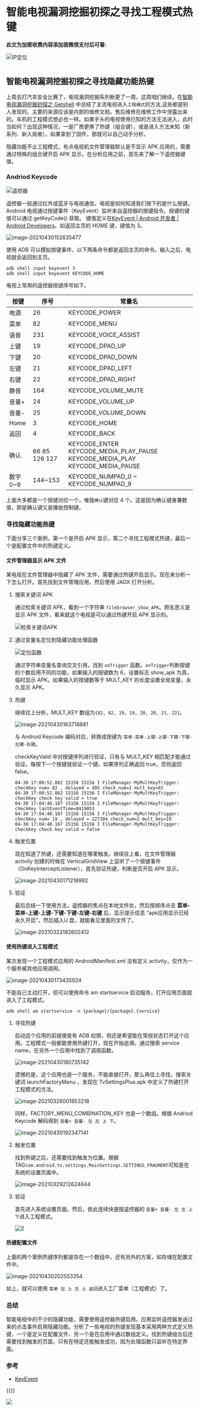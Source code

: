 # 智能电视漏洞挖掘初探之寻找工程模式热键

**此文为加密收费内容添加我微信支付后可看:**
<!--more-->
![IP定位](https://tool.lu/netcard/)
# 

## 智能电视漏洞挖掘初探之寻找隐藏功能热键

上周去打汽车安全比赛了，电视漏洞挖掘系列断更了一周，这周咱们继续。在[智能电视漏洞挖掘初探之 Getshell](https://delikely.github.io/2021/04/16/智能电视漏洞挖掘初探之-Getshell/) 中总结了主流电视进入`工程模式`的方法,这些都是别人发现的。主要的来源应该是内部的维修文档，售后维修在维修工作中泄露出来的。车机的工程模式想必也一样。如果手头的电视使用已知的方法无法进入，此时当如何？出现这种情况，一是厂商更换了热键（组合键），或是进入方法未知（新系列、新入局者）。如果拿到了固件，那就可以自己动手分析。

隐藏功能不止工程模式，有点电视机文件管理器默认是不显示 APK 应用的，需要通过特殊的组合键开启 APK 显示。在分析应用之前，首先来了解一下遥控器键值。

### Andriod Keycode

![遥控器](https://delikely.github.io/2021/05/15/%E6%99%BA%E8%83%BD%E7%94%B5%E8%A7%86%E6%BC%8F%E6%B4%9E%E6%8C%96%E6%8E%98%E5%88%9D%E6%8E%A2%E4%B9%8B%E5%AF%BB%E6%89%BE%E5%B7%A5%E7%A8%8B%E6%A8%A1%E5%BC%8F%E7%83%AD%E9%94%AE/O1CN01cmq9ER2AM9abBYrZd_!!2451008188.jpg_430x430q90.jpg)

遥控器一般通过红外或蓝牙与电视通信，电视是如何知道我们按下的是什么按键。Android 电视通过按键事件（KeyEvent）监听来自遥控器的按键指令。按键的键值可以通过 getKeyCode() 获取。 键值定义在[KeyEvent | Android 开发者 | Android Developers](https://developer.android.com/reference/android/view/KeyEvent)。如返回主页的 HOME 键，键值为 3。

![image-20210430152635477](https://delikely.github.io/2021/05/15/%E6%99%BA%E8%83%BD%E7%94%B5%E8%A7%86%E6%BC%8F%E6%B4%9E%E6%8C%96%E6%8E%98%E5%88%9D%E6%8E%A2%E4%B9%8B%E5%AF%BB%E6%89%BE%E5%B7%A5%E7%A8%8B%E6%A8%A1%E5%BC%8F%E7%83%AD%E9%94%AE/image-20210430152635477.png)

使用 ADB 可以模拟按键事件，以下两条命令都是返回主页的命令。输入之后，电视就会返回到主页。

```
adb shell input keyevent 3
adb shell input keyevent KEYCODE_HOME
```

电视上常用的遥控器按键序号如下。

| 按键    | 序号          | 常量名                                                       |
| ------- | ------------- | ------------------------------------------------------------ |
| 电源    | 26            | KEYCODE_POWER                                                |
| 菜单    | 82            | KEYCODE_MENU                                                 |
| 语音    | 231           | KEYCODE_VOICE_ASSIST                                         |
| 上键    | 19            | KEYCODE_DPAD_UP                                              |
| 下键    | 20            | KEYCODE_DPAD_DOWN                                            |
| 左键    | 21            | KEYCODE_DPAD_LEFT                                            |
| 右键    | 22            | KEYCODE_DPAD_RIGHT                                           |
| 静音    | 164           | KEYCODE_VOLUME_MUTE                                          |
| 音量+   | 24            | KEYCODE_VOLUME_UP                                            |
| 音量-   | 25            | KEYCODE_VOLUME_DOWN                                          |
| Home    | 3             | KEYCODE_HOME                                                 |
| 返回    | 4             | KEYCODE_BACK                                                 |
| 确认    | 66 85 126 127 | KEYCODE_ENTER KEYCODE_MEDIA_PLAY_PAUSE KEYCODE_MEDIA_PLAY KEYCODE_MEDIA_PAUSE |
| 数字0~9 | 144~153       | KEYCODE_NUMPAD_0 ~ KEYCODE_NUMPAD_9                          |

上面大多都是一个按键对应一个，唯独`确认`键对应 4 个。这是因为确认键身兼数值，即是确认键又是播放控制键。

### 寻找隐藏功能热键

下面分享三个案例，第一个是开启 APK 显示，第二个寻找工程模式热键，最后一个是配置文件中的热键定义。

#### 文件管理器显示 APK 文件

某电视在文件管理器中隐藏了 APK 文件，需要通过热键开启显示。现在来分析一下怎么打开。首先找到文件管理应用，然后使用 JADX 打开分析。

1. 搜索关键词 APK

   通过检索关键词 APK，看到一个字符串 `filebrowser_show_APK`。顾名思义是显示 APK 文件，看来就这个电视是可以通过热键开启 APK 显示的。

   ![检索关键词APK](https://delikely.github.io/2021/05/15/%E6%99%BA%E8%83%BD%E7%94%B5%E8%A7%86%E6%BC%8F%E6%B4%9E%E6%8C%96%E6%8E%98%E5%88%9D%E6%8E%A2%E4%B9%8B%E5%AF%BB%E6%89%BE%E5%B7%A5%E7%A8%8B%E6%A8%A1%E5%BC%8F%E7%83%AD%E9%94%AE/image-20210430162020539.png)

2. 通过变量名定位到隐藏功能处理函数

   ![定位函数](https://delikely.github.io/2021/05/15/%E6%99%BA%E8%83%BD%E7%94%B5%E8%A7%86%E6%BC%8F%E6%B4%9E%E6%8C%96%E6%8E%98%E5%88%9D%E6%8E%A2%E4%B9%8B%E5%AF%BB%E6%89%BE%E5%B7%A5%E7%A8%8B%E6%A8%A1%E5%BC%8F%E7%83%AD%E9%94%AE/image-20210430162650946.png)

   通过字符串变量名查询交叉引用，找到 `onTrigger` 函数。`onTrigger`判断按键的个数启用不同的功能，如果输入的按键数为 6，设置标志 show_apk 为真，临时显示 APK。如果输入的按键数等于 MULT_KEY 的长度设置全局变量，永久显示 APK。

3. 热键

   继续往上分析，MULT_KEY 数组为`{82, 82, 19, 19, 20, 20, 21, 22}`。

   ![image-20210430163718881](https://delikely.github.io/2021/05/15/%E6%99%BA%E8%83%BD%E7%94%B5%E8%A7%86%E6%BC%8F%E6%B4%9E%E6%8C%96%E6%8E%98%E5%88%9D%E6%8E%A2%E4%B9%8B%E5%AF%BB%E6%89%BE%E5%B7%A5%E7%A8%8B%E6%A8%A1%E5%BC%8F%E7%83%AD%E9%94%AE/image-20210430163718881.png)

   与 Android Keycode 编码对应，转换成按键为 `菜单-菜单-上键-上键-下键-下键-左键-右键`。

   checkKeyValid 中对按键序列进行验证，只有与 MULT_KEY 相匹配才能通过验证。每按下一个按键就验证一个键。如果序列正确返回 true，否则返回 false。

   ```
   04-30 17:00:52.882 15156 15156 I FileManager-MyMultKeyTrigger: checkKey num= 82 , delayed = 495 check_num=1 mult_key=82
   04-30 17:00:52.882 15156 15156 I FileManager-MyMultKeyTrigger: checkKey check key valid = true
   04-30 17:04:40.187 15156 15156 I FileManager-MyMultKeyTrigger: checkKey lastEventTime=8419053
   04-30 17:04:40.187 15156 15156 I FileManager-MyMultKeyTrigger: checkKey num= 19 , delayed = 227304 check_num=2 mult_key=19
   04-30 17:04:40.187 15156 15156 I FileManager-MyMultKeyTrigger: checkKey check key valid = false
   ```

4. 触发位置

   现在知道了热键，还需要知道在哪里触发。继续往上看，在文件管理器 activity 创建的时候在 VerticalGridView 上监听了一个按键事件（OnKeyInterceptListener），首先验证热键，判断是否开启 APK 显示。

   ![image-20210430171218992](https://delikely.github.io/2021/05/15/%E6%99%BA%E8%83%BD%E7%94%B5%E8%A7%86%E6%BC%8F%E6%B4%9E%E6%8C%96%E6%8E%98%E5%88%9D%E6%8E%A2%E4%B9%8B%E5%AF%BB%E6%89%BE%E5%B7%A5%E7%A8%8B%E6%A8%A1%E5%BC%8F%E7%83%AD%E9%94%AE/image-20210430171218992.png)

5. 验证

   最后总结一下使用方法，遥控器的焦点在本地文件处，然后按顺序点击 **菜单-菜单-上键-上键-下键-下键-左键-右键** 后，显示提示信息 “apk应用显示已经永久开启”。然后插入U 盘，就能看见里面的文件了。

   ![image-20210322182602412](https://delikely.github.io/2021/05/15/%E6%99%BA%E8%83%BD%E7%94%B5%E8%A7%86%E6%BC%8F%E6%B4%9E%E6%8C%96%E6%8E%98%E5%88%9D%E6%8E%A2%E4%B9%8B%E5%AF%BB%E6%89%BE%E5%B7%A5%E7%A8%8B%E6%A8%A1%E5%BC%8F%E7%83%AD%E9%94%AE/image-20210322182602412.png)

#### 使用热键进入工程模式

某次发现一个工程模式应用的 AndroidManifest.xml 没有定义 activity，仅作为一个服务被其他应用调用。

![image-20210430173435924](https://delikely.github.io/2021/05/15/%E6%99%BA%E8%83%BD%E7%94%B5%E8%A7%86%E6%BC%8F%E6%B4%9E%E6%8C%96%E6%8E%98%E5%88%9D%E6%8E%A2%E4%B9%8B%E5%AF%BB%E6%89%BE%E5%B7%A5%E7%A8%8B%E6%A8%A1%E5%BC%8F%E7%83%AD%E9%94%AE/image-20210430173435924.png)

不能自己主动打开，但可以使用命令 am startservice 启动服务，打开应用页面就进入了工程模式。

```
adb shell am startservice -n {package}/{package}.{service}
```

1. 寻找热键

   启动这个应用的前提便是有 ADB 权限，但还是希望能在常规状态打开这个应用。工程模式一般都能使用热键打开，现在开始追溯。通过搜索 service name，在另外一个应用中找到了调用函数。

   ![image-20210430180735142](https://delikely.github.io/2021/05/15/%E6%99%BA%E8%83%BD%E7%94%B5%E8%A7%86%E6%BC%8F%E6%B4%9E%E6%8C%96%E6%8E%98%E5%88%9D%E6%8E%A2%E4%B9%8B%E5%AF%BB%E6%89%BE%E5%B7%A5%E7%A8%8B%E6%A8%A1%E5%BC%8F%E7%83%AD%E9%94%AE/image-20210430180735142.png)

   遗憾的是，这个应用也是一个服务，不能直接打开。那么再往上寻找，搜索关键词 launchFactoryMenu ，发现在 TvSettingsPlus.apk 中定义了热键打开工程模式的方法。

   ![image-20210326001853218](https://delikely.github.io/2021/05/15/%E6%99%BA%E8%83%BD%E7%94%B5%E8%A7%86%E6%BC%8F%E6%B4%9E%E6%8C%96%E6%8E%98%E5%88%9D%E6%8E%A2%E4%B9%8B%E5%AF%BB%E6%89%BE%E5%B7%A5%E7%A8%8B%E6%A8%A1%E5%BC%8F%E7%83%AD%E9%94%AE/image-20210326001853218.png)

   同样，FACTORY_MENU_COMBINATION_KEY 也是一个数组。根据 Andriod Keycode 解码得到 `音量+ 音量- 左 左 上 下`。

   ![image-20210430192347141](https://delikely.github.io/2021/05/15/%E6%99%BA%E8%83%BD%E7%94%B5%E8%A7%86%E6%BC%8F%E6%B4%9E%E6%8C%96%E6%8E%98%E5%88%9D%E6%8E%A2%E4%B9%8B%E5%AF%BB%E6%89%BE%E5%B7%A5%E7%A8%8B%E6%A8%A1%E5%BC%8F%E7%83%AD%E9%94%AE/image-20210430192347141.png)

2. 触发位置

   找到热键之后，还需要找到触发为位置。根据 TAG`com.android.tv.settings.MainSettings.SETTINGS_FRAGMENT`可知是在系统的设置页面中。

   ![image-20210329212624644](https://delikely.github.io/2021/05/15/%E6%99%BA%E8%83%BD%E7%94%B5%E8%A7%86%E6%BC%8F%E6%B4%9E%E6%8C%96%E6%8E%98%E5%88%9D%E6%8E%A2%E4%B9%8B%E5%AF%BB%E6%89%BE%E5%B7%A5%E7%A8%8B%E6%A8%A1%E5%BC%8F%E7%83%AD%E9%94%AE/image-20210329212624644.png)

3. 验证

   首先进入系统设置页面。然后，依此连续快速按遥控器的 `音量+ 音量- 左 左 上 下`进入工程模式。

   ![2](https://delikely.github.io/2021/05/15/%E6%99%BA%E8%83%BD%E7%94%B5%E8%A7%86%E6%BC%8F%E6%B4%9E%E6%8C%96%E6%8E%98%E5%88%9D%E6%8E%A2%E4%B9%8B%E5%AF%BB%E6%89%BE%E5%B7%A5%E7%A8%8B%E6%A8%A1%E5%BC%8F%E7%83%AD%E9%94%AE/2.png)

#### 热键配置文件

上面的两个案例热键序列都是存在一个数组中，还有另外的方案，如存储在配置文件中。

![image-20210430202553354](https://delikely.github.io/2021/05/15/%E6%99%BA%E8%83%BD%E7%94%B5%E8%A7%86%E6%BC%8F%E6%B4%9E%E6%8C%96%E6%8E%98%E5%88%9D%E6%8E%A2%E4%B9%8B%E5%AF%BB%E6%89%BE%E5%B7%A5%E7%A8%8B%E6%A8%A1%E5%BC%8F%E7%83%AD%E9%94%AE/image-20210430202553354.png)

如上，就可以使用 `菜单 左 上 左 上 返回`进入工厂菜单（工程模式）了。

### 总结

智能电视中的不少的隐藏功能，需要使用遥控器热键启用。应用监听遥控器发送过来的点击事件启用隐藏功能。分析了一些电视的热键发现基本采用两种方式定义热键，一个是定义在配置文件、另一个是在应用中通过数组定义。找到热键组合后还需要找到触发的页面，只有在特定还能触发成功，因为处理函数只监听在特定界面。

### 参考

- [KeyEvent](https://developer.android.com/reference/android/view/KeyEvent)


{{<music url="https://cdn.jsdelivr.net/gh/ybrc/ybrc.github.io@source/Music/38.mp3" name="" artist="Mr·Yang" cover="https://cdn.jsdelivr.net/gh/ybrc/ybrc.github.io@img/avatar.png" fixed="true" volume="100" loop="all" autoplay="true" preload="auto" >}}

<img src="https://tool.lu/netcard/">
